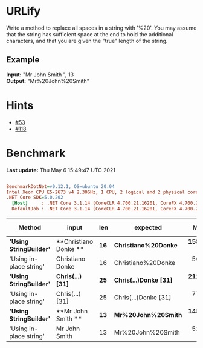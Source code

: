 ﻿# URLify
Write a method to replace all spaces in a string with '%20'. You may assume that the string 
has sufficient space at the end to hold the additional characters, and that you are given the "true" 
length of the string. 

## Example
**Input:**  "Mr John Smith    ", 13  
**Output:** "Mr%20John%20Smith"


# Hints
- [#53](../../../hints.md#53)
- [#118](../../../hints.md#118)


# Benchmark

**Last update:** Thu May  6 15:49:47 UTC 2021

``` ini

BenchmarkDotNet=v0.12.1, OS=ubuntu 20.04
Intel Xeon CPU E5-2673 v4 2.30GHz, 1 CPU, 2 logical and 2 physical cores
.NET Core SDK=5.0.202
  [Host]     : .NET Core 3.1.14 (CoreCLR 4.700.21.16201, CoreFX 4.700.21.16208), X64 RyuJIT
  DefaultJob : .NET Core 3.1.14 (CoreCLR 4.700.21.16201, CoreFX 4.700.21.16208), X64 RyuJIT


```
|                  Method |                input | len |             expected |      Mean |    Error |    StdDev |  Gen 0 | Gen 1 | Gen 2 | Allocated |
|------------------------ |--------------------- |---- |--------------------- |----------:|---------:|----------:|-------:|------:|------:|----------:|
|   **&#39;Using StringBuilder&#39;** |   **Christiano Donke  ** |  **16** |   **Christiano%20Donke** | **158.52 ns** | **3.255 ns** |  **8.911 ns** | **0.0103** |     **-** |     **-** |     **272 B** |
| &#39;Using in-place string&#39; |   Christiano Donke   |  16 |   Christiano%20Donke |  56.97 ns | 1.231 ns |  2.703 ns | 0.0049 |     - |     - |     128 B |
|   **&#39;Using StringBuilder&#39;** | **Chris(...)      [31]** |  **25** | **Chris(...)Donke [31]** | **212.22 ns** | **4.324 ns** | **10.689 ns** | **0.0112** |     **-** |     **-** |     **296 B** |
| &#39;Using in-place string&#39; | Chris(...)      [31] |  25 | Chris(...)Donke [31] |  77.79 ns | 1.653 ns |  4.524 ns | 0.0067 |     - |     - |     176 B |
|   **&#39;Using StringBuilder&#39;** |    **Mr John Smith    ** |  **13** |    **Mr%20John%20Smith** | **148.91 ns** | **3.254 ns** |  **9.493 ns** | **0.0100** |     **-** |     **-** |     **264 B** |
| &#39;Using in-place string&#39; |    Mr John Smith     |  13 |    Mr%20John%20Smith |  52.10 ns | 1.354 ns |  3.927 ns | 0.0045 |     - |     - |     120 B |
